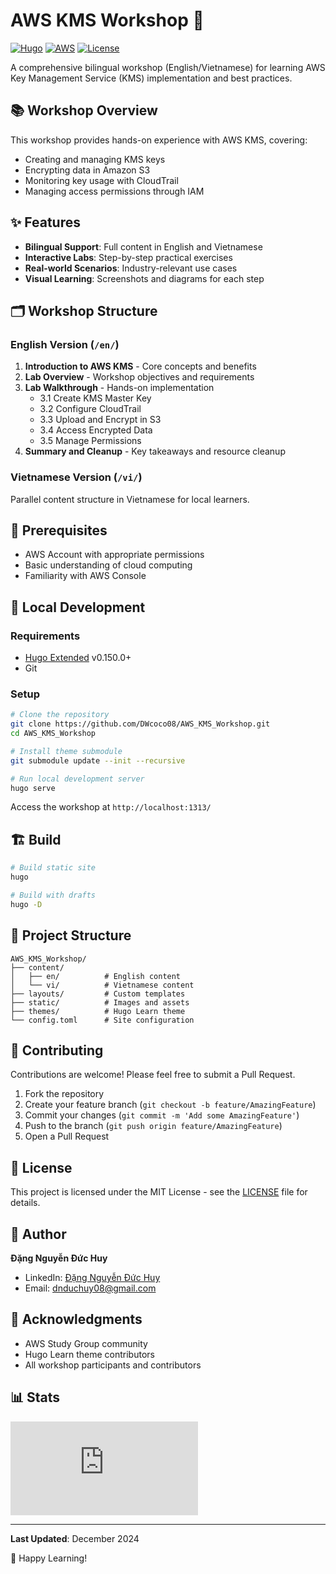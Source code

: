 # AWS KMS Workshop 🔐

[![Hugo](https://img.shields.io/badge/Hugo-0.150.0-blue.svg)](https://gohugo.io/)
[![AWS](https://img.shields.io/badge/AWS-KMS-orange.svg)](https://aws.amazon.com/kms/)
[![License](https://img.shields.io/badge/License-MIT-green.svg)](LICENSE)

A comprehensive bilingual workshop (English/Vietnamese) for learning AWS Key Management Service (KMS) implementation and best practices.

## 📚 Workshop Overview

This workshop provides hands-on experience with AWS KMS, covering:
- Creating and managing KMS keys
- Encrypting data in Amazon S3
- Monitoring key usage with CloudTrail
- Managing access permissions through IAM

## ✨ Features

- **Bilingual Support**: Full content in English and Vietnamese
- **Interactive Labs**: Step-by-step practical exercises
- **Real-world Scenarios**: Industry-relevant use cases
- **Visual Learning**: Screenshots and diagrams for each step

## 🗂 Workshop Structure

### English Version (`/en/`)
1. **Introduction to AWS KMS** - Core concepts and benefits
2. **Lab Overview** - Workshop objectives and requirements
3. **Lab Walkthrough** - Hands-on implementation
   - 3.1 Create KMS Master Key
   - 3.2 Configure CloudTrail
   - 3.3 Upload and Encrypt in S3
   - 3.4 Access Encrypted Data
   - 3.5 Manage Permissions
4. **Summary and Cleanup** - Key takeaways and resource cleanup

### Vietnamese Version (`/vi/`)
Parallel content structure in Vietnamese for local learners.

## 🔧 Prerequisites

- AWS Account with appropriate permissions
- Basic understanding of cloud computing
- Familiarity with AWS Console

## 🚀 Local Development

### Requirements
- [Hugo Extended](https://gohugo.io/installation/) v0.150.0+
- Git

### Setup
```bash
# Clone the repository
git clone https://github.com/DWcoco08/AWS_KMS_Workshop.git
cd AWS_KMS_Workshop

# Install theme submodule
git submodule update --init --recursive

# Run local development server
hugo serve
```

Access the workshop at `http://localhost:1313/`

## 🏗️ Build

```bash
# Build static site
hugo

# Build with drafts
hugo -D
```

## 📁 Project Structure

```
AWS_KMS_Workshop/
├── content/
│   ├── en/          # English content
│   └── vi/          # Vietnamese content
├── layouts/         # Custom templates
├── static/          # Images and assets
├── themes/          # Hugo Learn theme
└── config.toml      # Site configuration
```

## 🤝 Contributing

Contributions are welcome! Please feel free to submit a Pull Request.

1. Fork the repository
2. Create your feature branch (`git checkout -b feature/AmazingFeature`)
3. Commit your changes (`git commit -m 'Add some AmazingFeature'`)
4. Push to the branch (`git push origin feature/AmazingFeature`)
5. Open a Pull Request

## 📄 License

This project is licensed under the MIT License - see the [LICENSE](LICENSE) file for details.

## 👤 Author

**Đặng Nguyễn Đức Huy**
- LinkedIn: [Đặng Nguyễn Đức Huy](https://www.linkedin.com/in/dwuy-wiii-b72596370/)
- Email: dnduchuy08@gmail.com

## 🙏 Acknowledgments

- AWS Study Group community
- Hugo Learn theme contributors
- All workshop participants and contributors

## 📊 Stats

![Visitors](https://hitwebcounter.com/counter/counter.php?page=7831210&style=0038&nbdigits=9&type=page&initCount=0)

---

**Last Updated**: December 2024

🚀 Happy Learning!